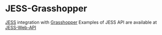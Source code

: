 # JESS-Grasshopper
[JESS](http://jeplus.org/wiki/doku.php?id=docs:jess_service) integration with [Grasshopper](https://www.grasshopper3d.com/)
Examples of JESS API are available at [JESS-Web-API](https://github.com/jeplus/JESS-Web-API)
